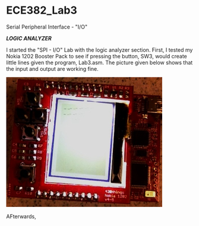 ECE382_Lab3
===========

Serial Peripheral Interface - "I/O"


__*LOGIC ANALYZER*__

I started the "SPI - I/O" Lab with the logic analyzer section. First, I tested my Nokia 1202 Booster Pack to see if pressing the button, SW3, would create little lines given the program, Lab3.asm. The picture given below shows that the input and output are working fine.

![](https://github.com/dustyweisner/ECE382_Lab3/blob/master/Images/LCD_SW3_IO.jpg?raw=true)

AFterwards,

